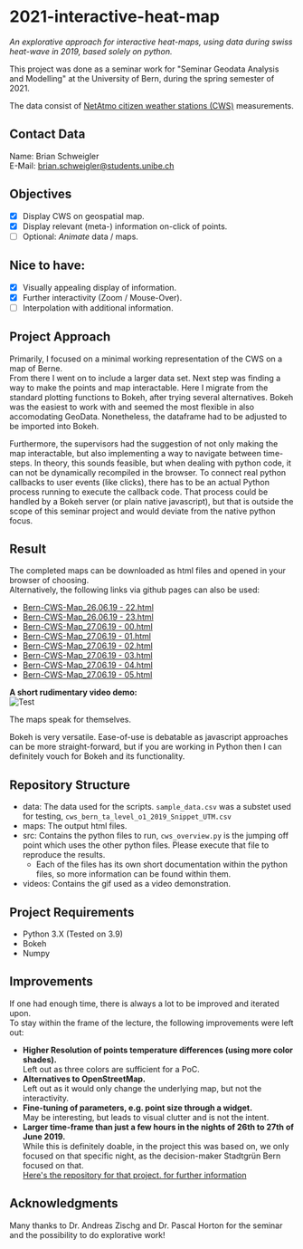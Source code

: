 # 2021-interactive-heat-map

*An explorative approach for interactive heat-maps, using data during swiss heat-wave in 2019, based solely on python.*  

This project was done as a seminar work for "Seminar Geodata Analysis and Modelling" at the University of Bern, 
during the spring semester of 2021.

The data consist of [NetAtmo citizen weather stations (CWS)](https://weathermap.netatmo.com/) measurements.

## Contact Data
Name: Brian Schweigler  
E-Mail: brian.schweigler@students.unibe.ch

## Objectives
- [X] Display CWS  on geospatial map.
- [X] Display relevant (meta-) information on-click of points.
- [ ] Optional: *Animate* data / maps.

## Nice to have:
- [X] Visually appealing display of information.
- [X] Further interactivity (Zoom / Mouse-Over).
- [ ] Interpolation with additional information.

## Project Approach
Primarily, I focused on a minimal working representation of the CWS on a map of Berne.  
From there I went on to include a larger data set.
Next step was finding a way to make the points and map interactable.
Here I migrate from the standard plotting functions to Bokeh, after trying several alternatives.
Bokeh was the easiest to work with and seemed the most flexible in also accomodating GeoData.
Nonetheless, the dataframe had to be adjusted to be imported into Bokeh.

Furthermore, the supervisors had the suggestion of not only making the map interactable, 
but also implementing a way to navigate between time-steps. 
In theory, this sounds feasible, but when dealing with python code, it can not be dynamically recompiled in the browser.
To connect real python callbacks to user events (like clicks), there has to be an actual Python process running to execute the callback code. 
That process could be handled by a Bokeh server (or plain native javascript), but that is outside the scope of this seminar project and would deviate from the native python focus.

## Result
The completed maps can be downloaded as html files and opened in your browser of choosing.  
Alternatively, the following links via github pages can also be used:
- [Bern-CWS-Map_26.06.19 - 22.html](https://unibe-geodata-modelling.github.io/2021-interactive-heat-map/maps/Bern-CWS-Map_26.06.19%20-%2022.html)
- [Bern-CWS-Map_26.06.19 - 23.html](https://unibe-geodata-modelling.github.io/2021-interactive-heat-map/maps/Bern-CWS-Map_26.06.19%20-%2023.html)
- [Bern-CWS-Map_27.06.19 - 00.html](https://unibe-geodata-modelling.github.io/2021-interactive-heat-map/maps/Bern-CWS-Map_27.06.19%20-%2000.html)
- [Bern-CWS-Map_27.06.19 - 01.html](https://unibe-geodata-modelling.github.io/2021-interactive-heat-map/maps/Bern-CWS-Map_27.06.19%20-%2001.html)
- [Bern-CWS-Map_27.06.19 - 02.html](https://unibe-geodata-modelling.github.io/2021-interactive-heat-map/maps/Bern-CWS-Map_27.06.19%20-%2002.html)
- [Bern-CWS-Map_27.06.19 - 03.html](https://unibe-geodata-modelling.github.io/2021-interactive-heat-map/maps/Bern-CWS-Map_27.06.19%20-%2003.html)
- [Bern-CWS-Map_27.06.19 - 04.html](https://unibe-geodata-modelling.github.io/2021-interactive-heat-map/maps/Bern-CWS-Map_27.06.19%20-%2004.html)
- [Bern-CWS-Map_27.06.19 - 05.html](https://unibe-geodata-modelling.github.io/2021-interactive-heat-map/maps/Bern-CWS-Map_27.06.19%20-%2005.html)

**A short rudimentary video demo:**  
![Test](https://github.com/unibe-geodata-modelling/2021-interactive-heat-map/blob/main/videos/demo.gif)


The maps speak for themselves.  

Bokeh is very versatile. 
Ease-of-use is debatable as javascript approaches can be more straight-forward, but if you are working in Python then I can definitely vouch for Bokeh and its functionality.

## Repository Structure
- data: The data used for the scripts. `sample_data.csv` was a substet used for testing, `cws_bern_ta_level_o1_2019_Snippet_UTM.csv`
- maps: The output html files.
- src: Contains the python files to run, `cws_overview.py` is the jumping off point which uses the other python files. Please execute that file to reproduce the results.
  -  Each of the files has its own short documentation within the python files, so more information can be found within them.
- videos: Contains the gif used as a video demonstration.

## Project Requirements
- Python 3.X (Tested on 3.9)
- Bokeh
- Numpy

## Improvements
If one had enough time, there is always a lot to be improved and iterated upon.  
To stay within the frame of the lecture, the following improvements were left out:
- **Higher Resolution of points temperature differences (using more color shades).**  
  Left out as three colors are sufficient for a PoC.
- **Alternatives to OpenStreetMap.**  
  Left out as it would only change the underlying map, but not the interactivity.
- **Fine-tuning of parameters, e.g. point size through a widget.**  
  May be interesting, but leads to visual clutter and is not the intent.
- **Larger time-frame than just a few hours in the nights of 26th to 27th of June 2019.**  
  While this is definitely doable, in the project this was based on, we only focused on that specific night, 
  as the decision-maker Stadtgrün Bern focused on that.  
  [Here's the repository for that project. for further information](https://github.com/Brian6330/RIG-HeatMap)

## Acknowledgments
Many thanks to Dr. Andreas Zischg and Dr. Pascal Horton for the seminar and the possibility to do explorative work!
